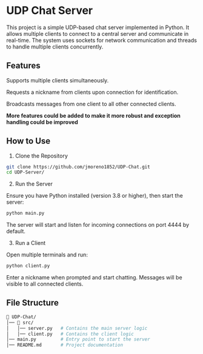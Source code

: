 # UDP Chat Server
This project is a simple UDP-based chat server implemented in Python. It allows multiple clients to connect to a central server and communicate in real-time. The system uses sockets for network communication and threads to handle multiple clients concurrently.

## Features

Supports multiple clients simultaneously.

Requests a nickname from clients upon connection for identification.

Broadcasts messages from one client to all other connected clients.

**More features could be added to make it more robust and exception handling could be improved**

## How to Use

1. Clone the Repository
```bash
git clone https://github.com/jmoreno1852/UDP-Chat.git
cd UDP-Server/
```
2. Run the Server

  Ensure you have Python installed (version 3.8 or higher), then start the server:
```bash
python main.py
```
  The server will start and listen for incoming connections on port 4444 by default.

3. Run a Client

  Open multiple terminals and run:
```bash
python client.py
```
  Enter a nickname when prompted and start chatting. Messages will be visible to all connected clients.

## File Structure
```bash
📁 UDP-Chat/
│── 📁 src/
│   │── server.py   # Contains the main server logic
│   │── client.py   # Contains the client logic
│── main.py         # Entry point to start the server
│── README.md       # Project documentation
```

